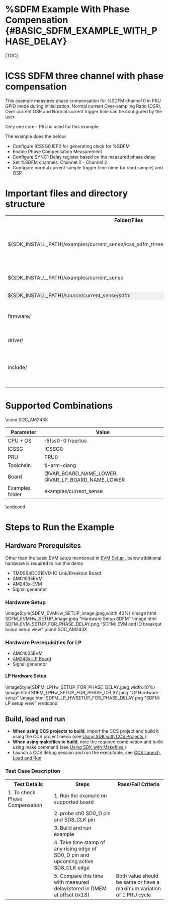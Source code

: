 # %SDFM Example With Phase Compensation {#BASIC_SDFM_EXAMPLE_WITH_PHASE_DELAY}

[TOC]

# ICSS SDFM three channel with phase compensation

This example measures phase compensation for %SDFM channel 0 in PRU GPIO mode
during initialization. Normal current Over-sampling Ratio (OSR), Over current OSR and Normal current trigger time can be configured by the user

Only one core - PRU is used for this example.

The example does the below:
- Configure ICSSG0 IEP0 for generating clock for %SDFM
- Enable Phase Compensation Measurement
- Configure SYNC1 Delay register based on the measured phase delay
- Set %SDFM channels: Channel 0 - Channel 2
- Configure normal current sample trigger time (time for read sample) and OSR

# Important files and directory structure

<table>
<tr>
    <th>Folder/Files
    <th>Description
</tr>
<tr>
    <td>${SDK_INSTALL_PATH}/examples/current_sense/icss_sdfm_three_channel_with_phase_compensation</td>
    <td> Application specific sources for ICSS %SDFM with phase compensation </td>
</tr>
<tr>
    <td>${SDK_INSTALL_PATH}/examples/current_sense</td>
    <td> Common source for ICSS %SDFM applications </td>
</tr>
<tr><td colspan="2" bgcolor=#F0F0F0> ${SDK_INSTALL_PATH}/source/current_sense/sdfm</td></tr>
<tr>
    <td>firmware/</td>
    <td>Folder containing ICSS %SDFM firmware sources</td>
</tr>
<tr>
    <td>driver/</td>
    <td>ICSS %SDFM driver source</td>
</tr>
<tr>
    <td>include/</td>
    <td>Folder containing ICSS %SDFM structures and APIs declarations</td>
</tr>
</table>

# Supported Combinations

\cond SOC_AM243X

 Parameter       | Value
 ----------------|-----------
 CPU + OS        | r5fss0-0 freertos
 ICSSG           | ICSSG0
 PRU             | PRU0
 Toolchain       | ti-arm-clang
 Board           | @VAR_BOARD_NAME_LOWER, @VAR_LP_BOARD_NAME_LOWER
 Examples folder | examples/current_sense

\endcond

# Steps to Run the Example

## Hardware Prerequisites
Other than the basic EVM setup mentioned in <a href="@VAR_MCU_SDK_DOCS_PATH/EVM_SETUP_PAGE.html" target="_blank"> EVM Setup </a>, below additional hardware is required to run this demo
- TMDS64DC01EVM IO Link/Breakout Board
- AMC1035EVM
- AM243x-EVM
- Signal generator


### Hardware Setup
\imageStyle{SDFM_EVMHw_SETUP_image.jpeg,width:40%}
\image html SDFM_EVMHw_SETUP_image.jpeg  "Hardware Setup SDFM"
\image html SDFM_EVM_SETUP_FOR_PHASE_DELAY.png  "SDFM: EVM and IO breakout board setup view"
\cond SOC_AM243X
### Hardware Prerequisities for LP
- AMC1035EVM
- <a href="https://www.ti.com/tool/LP-AM243" target="_blank"> AM243x-LP Board </a>
- Signal generator

#### LP Hardware Setup
\imageStyle{SDFM_LPHw_SETUP_FOR_PHASE_DELAY.jpeg,width:40%}
\image html SDFM_LPHw_SETUP_FOR_PHASE_DELAY.jpeg  "LP Hardware setup"
\image html SDFM_LP_HWSETUP_FOR_PHASE_DELAY.png  "SDFM: LP setup view"
\endcond
## Build, load and run

- **When using CCS projects to build**, import the CCS project and build it using the CCS project menu (see <a href="@VAR_MCU_SDK_DOCS_PATH/CCS_PROJECTS_PAGE.html" target="_blank"> Using SDK with CCS Projects </a>).
- **When using makefiles to build**, note the required combination and build using
  make command (see <a href="@VAR_MCU_SDK_DOCS_PATH/MAKEFILE_BUILD_PAGE.html" target="_blank"> Using SDK with Makefiles </a>)
- Launch a CCS debug session and run the executable, see <a href="@VAR_MCU_SDK_DOCS_PATH/CCS_LAUNCH_PAGE.html" target="_blank">  CCS Launch, Load and Run </a>

### Test Case Description
<table>
<tr>
        <th>Test Details
        <th>Steps
        <th>Pass/Fail Criteria
</tr>
<tr>
        <td>1. To check Phase Compensation</td>
        <td>1. Run the example on supported board </td>
        <td></td>
</tr>
<tr>
        <td></td>
        <td>2. probe ch0 SD0_D pin and SD8_CLK pin </td>
        <td></td>
</tr>
<tr>
        <td></td>
        <td>3. Build and run example</td>
        <td></td>
</tr>
<tr>
        <td></td>
        <td>4. Take time stamp of any rising edge of SD0_D pin and upcoming active SD8_CLK edge</td>
        <td></td>
</tr>
<tr>
        <td></td>
        <td>5. Compare this time with measured delay(stored in DMEM at offset 0x18)</td>
        <td>Both value should be same or have a maximum variation of 1 PRU cycle</td>
</tr>
</table>